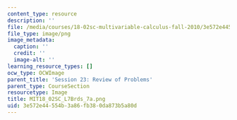 ```yaml
---
content_type: resource
description: ''
file: /media/courses/18-02sc-multivariable-calculus-fall-2010/3e572e44554b3a86fb380da873b5a80d_MIT18_02SC_L7Brds_7a.png
file_type: image/png
image_metadata:
  caption: ''
  credit: ''
  image-alt: ''
learning_resource_types: []
ocw_type: OCWImage
parent_title: 'Session 23: Review of Problems'
parent_type: CourseSection
resourcetype: Image
title: MIT18_02SC_L7Brds_7a.png
uid: 3e572e44-554b-3a86-fb38-0da873b5a80d
---
```

